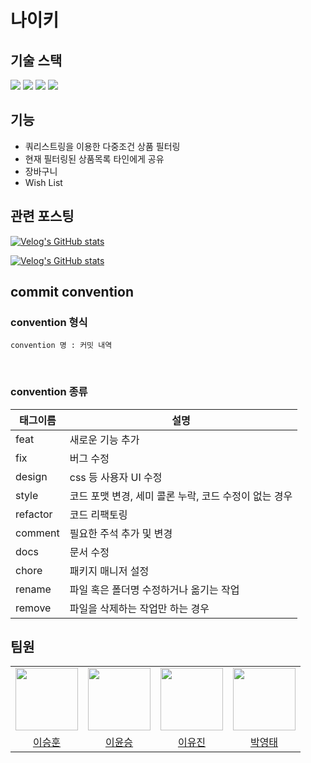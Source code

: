 # 나이키

## 기술 스택

<img src="https://img.shields.io/badge/react-20232A?style=flat&logo=react&logoColor=61DAFB"/>

<!--
- 대규모 커뮤니티를 통한 정보 습득에 유리
- JSX 문법을 사용함에 따라, JavaScript에 대한 지식을 바탕으로 접근성이 용이하다 판단
  </br> -->

 <img src="https://img.shields.io/badge/TypeScript-3178C6?style=flat&logo=TypeScript&logoColor=white"/>
<!-- 
- 정적타이핑을 통한 사전 디버깅 -->

 <img src="https://img.shields.io/badge/Redux-764ABC?style=flat&logo=Redux&logoColor=white"/>
<!-- 
- 전역 상태 관리 -->

 <img src="https://img.shields.io/badge/Scss-cc6699.svg?&style=flat-square&logo=Sass&logoColor=white"/>
<!-- 
- Nesting을 통한 코드 가독성 및 유지보수성
- 변수를 이용한 CSS 속성 관리 -->

## 기능

- 쿼리스트링을 이용한 다중조건 상품 필터링
- 현재 필터링된 상품목록 타인에게 공유
- 장바구니
- Wish List

## 관련 포스팅

[![Velog's GitHub stats](https://velog-readme-stats.vercel.app/api?name=hoon0123&slug=성능-최적화를-위한-조그마한-노력들-1&color=dark)](https://velog.io/@hoon0123/%EC%84%B1%EB%8A%A5-%EC%B5%9C%EC%A0%81%ED%99%94%EB%A5%BC-%EC%9C%84%ED%95%9C-%EC%A1%B0%EA%B7%B8%EB%A7%88%ED%95%9C-%EB%85%B8%EB%A0%A5%EB%93%A4-1)

[![Velog's GitHub stats](https://velog-readme-stats.vercel.app/api?name=hoon0123&slug=나이키-프로젝트-최종-회고&color=dark)](https://velog.io/@hoon0123/%EB%82%98%EC%9D%B4%ED%82%A4-%ED%94%84%EB%A1%9C%EC%A0%9D%ED%8A%B8-%EC%B5%9C%EC%A2%85-%ED%9A%8C%EA%B3%A0)

## commit convention

### convention 형식

```
convention 명 : 커밋 내역
```

<br />

### convention 종류

| 태그이름 | 설명                                                  |
| -------- | ----------------------------------------------------- |
| feat     | 새로운 기능 추가                                      |
| fix      | 버그 수정                                             |
| design   | css 등 사용자 UI 수정                                 |
| style    | 코드 포맷 변경, 세미 콜론 누락, 코드 수정이 없는 경우 |
| refactor | 코드 리팩토링                                         |
| comment  | 필요한 주석 추가 및 변경                              |
| docs     | 문서 수정                                             |
| chore    | 패키지 매니저 설정                                    |
| rename   | 파일 혹은 폴더명 수정하거나 옮기는 작업               |
| remove   | 파일을 삭제하는 작업만 하는 경우                      |

## 팀원

<table>
    <tr>
        <td align="center"><img src="https://user-images.githubusercontent.com/93499154/208896498-126d95de-db48-4a7d-a7bf-27151ec93b5c.png" width="100">
        </td>
        <td align="center"><img src="https://avatars.githubusercontent.com/u/109199929?v=4" width="100"></td>
        <td align="center"><img src="https://avatars.githubusercontent.com/u/107909808?v=4" width="100"></td>
        <td align="center"><img src="https://avatars.githubusercontent.com/u/109051647?v=4" width="100"></td>
    </tr>
    <tr>
        <td align="center"><a href="https://github.com/ihd0628">이승훈</a></td>
        <td align="center"><a href="https://github.com/1211lys">이윤승</a></td>
        <td align="center"><a href="https://github.com/blackkong34">이유진</a></td>
        <td align="center"><a href="https://github.com/0taepark">박영태</a></td>
    </tr>
</table>
